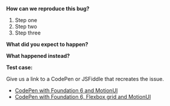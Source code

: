 <!-- Please only file bugs with Foundation on GitHub. If you've got a more general question about how to use Foundation, we can help you on the Foundation Forum: http://foundation.zurb.com/forum -->

**How can we reproduce this bug?**

1. Step one
2. Step two
3. Step three

**What did you expect to happen?**

**What happened instead?**

**Test case:**

Give us a link to a CodePen or JSFiddle that recreates the issue.

- [CodePen with Foundation 6 and MotionUI](http://codepen.io/rafibomb/pen/xVVGOB)
- [CodePen with Foundation 6, Flexbox grid and MotionUI](http://codepen.io/rafibomb/pen/jqqPra)

